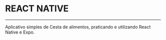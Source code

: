 # REACT NATIVE


<hr>

Aplicativo simples de Cesta de alimentos, praticando e utilizando React Native e Expo.
